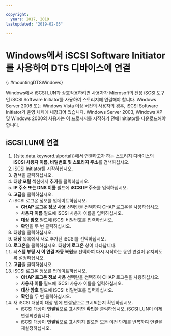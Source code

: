 ```yaml
---

copyright:
  years: 2017, 2019
lastupdated: "2019-02-05"

---
```



# Windows에서 iSCSI Software Initiator를 사용하여 DTS 디바이스에 연결
{: #mountingDTSWindows}

Windows에서 iSCSI LUN과 상호작용하려면 사용자가 Microsoft의 전용 iSCSI 도구인 iSCSI Software Initiator를 사용하여 스토리지에 연결해야 합니다. Windows Server 2008 또는 Windows Vista 이상 버전의 사용자의 경우, iSCSI Software Initiator가 운영 체제에 내장되어 있습니다. Windows Server 2003, Windows XP 및 Windows 2000의 사용자는 이 프로시저를 시작하기 전에 Initiator를 다운로드해야 합니다.

## iSCSI LUN에 연결

1. {{site.data.keyword.slportal}}에서 연결하고자 하는 스토리지 디바이스의 **iSCSI 사용자 이름, 비밀번호 및 스토리지 주소**를 검색하십시오.
2. iSCSI Initiator를 시작하십시오.
3. **검색**을 클릭하십시오.
4. **대상 포털** 섹션에서 **추가**를 클릭하십시오.
5. **IP 주소 또는 DNS 이름** 필드에 **iSCSI IP 주소**를 입력하십시오.
6. **고급**을 클릭하십시오.
7. iSCSI 로그온 정보를 업데이트하십시오.
   - **CHAP 로그온 정보 사용** 선택란을 선택하여 CHAP 로그온을 사용하십시오.
   - **사용자 이름** 필드에 iSCSI 사용자 이름을 입력하십시오.
   - **대상 암호** 필드에 iSCSI 비밀번호를 입력하십시오.
   - **확인**을 두 번 클릭하십시오.
8. **대상**을 클릭하십시오.
9. **대상** 목록에서 새로 추가된 iSCSI를 선택하십시오.
10. **로그온**을 클릭하십시오. **대상에 로그온** 창이 나타납니다.
11. **시스템 부팅 시 이 연결 자동 복원**을 선택하여 다시 시작하는 동안 연결이 유지되도록 설정하십시오.
12. **고급**을 클릭하십시오.
13. iSCSI 로그온 정보를 업데이트하십시오.
    - **CHAP 로그온 정보 사용** 선택란을 선택하여 CHAP 로그온을 사용하십시오.
    - **사용자 이름** 필드에 iSCSI 사용자 이름을 입력하십시오.
    - **대상 암호** 필드에 iSCSI 비밀번호를 입력하십시오.
    - **확인**을 두 번 클릭하십시오.
14. 새 iSCSI 대상이 대상 탭에 연결됨으로 표시되는지 확인하십시오.
    - iSCSI 대상이 **연결됨**으로 표시되면 **확인**을 클릭하십시오. iSCSI LUN이 이제 연결되었습니다.
    - iSCSI 대상이 **연결됨**으로 표시되지 않으면 모든 이전 단계를 반복하여 연결을 재설정하십시오.
